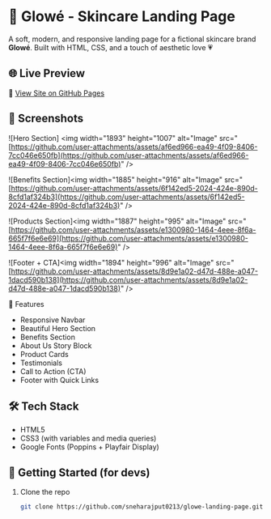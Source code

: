 # 🌸 Glowé - Skincare Landing Page

A soft, modern, and responsive landing page for a fictional skincare brand **Glowé**.
Built with HTML, CSS, and a touch of aesthetic love 💗

## 🌐 Live Preview

🔗 [View Site on GitHub Pages](https://sneharajput0213.github.io/glowe-landing-page/)

## 📸 Screenshots

![Hero Section] \<img width="1893" height="1007" alt="Image" src="[https://github.com/user-attachments/assets/af6ed966-ea49-4f09-8406-7cc046e650fb](https://github.com/user-attachments/assets/af6ed966-ea49-4f09-8406-7cc046e650fb)" />

![Benefits Section]\<img width="1885" height="916" alt="Image" src="[https://github.com/user-attachments/assets/6f142ed5-2024-424e-890d-8cfd1af324b3](https://github.com/user-attachments/assets/6f142ed5-2024-424e-890d-8cfd1af324b3)" />

![Products Section]\<img width="1887" height="995" alt="Image" src="[https://github.com/user-attachments/assets/e1300980-1464-4eee-8f6a-665f7f6e6e69](https://github.com/user-attachments/assets/e1300980-1464-4eee-8f6a-665f7f6e6e69)" />

![Footer + CTA]\<img width="1894" height="996" alt="Image" src="[https://github.com/user-attachments/assets/8d9e1a02-d47d-488e-a047-1dacd590b138](https://github.com/user-attachments/assets/8d9e1a02-d47d-488e-a047-1dacd590b138)" />

📌 Features

* Responsive Navbar
* Beautiful Hero Section
* Benefits Section
* About Us Story Block
* Product Cards
* Testimonials
* Call to Action (CTA)
* Footer with Quick Links

## 🛠️ Tech Stack

* HTML5
* CSS3 (with variables and media queries)
* Google Fonts (Poppins + Playfair Display)

## 🚀 Getting Started (for devs)

1. Clone the repo

   ```bash
   git clone https://github.com/sneharajput0213/glowe-landing-page.git
   ```
